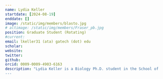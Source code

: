 ```yaml
---
name: Lydia Keller
startdate: [2024-08-19]
enddate: []
image: /static/img/members/blasto.jpg
# altimage: /static/img/members/Fraser_pb.jpg
position: Graduate Student (Rotating)
#current:
email: lkeller31 (ata) gatech (dot) edu
scholar:
website:
twitter:
github: 
orcid: 0009-0009-4903-6163
description: "Lydia Keller is a Biology Ph.D. student in the School of Biological Sciences. She received her B.S. in Integrative Biology from the University of Illinois Urbana-Champaign. Outside of the lab, Lydia enjoys birding, fitness, and exploring Atlanta.a
---
```

